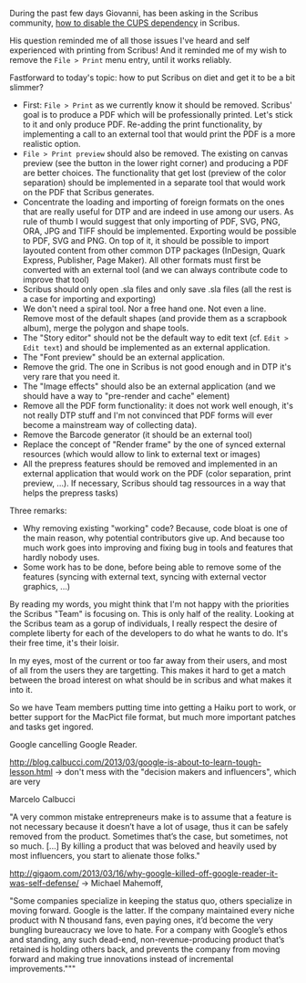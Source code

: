 During the past few days Giovanni, has been asking in the Scribus community, [how to disable the CUPS dependency](http://comments.gmane.org/gmane.comp.graphics.scribus/42974) in Scribus.

His question reminded me of all those issues I've heard and self experienced with printing from Scribus! And it reminded me of my wish to remove the `File > Print` menu entry, until it works reliably.

Fastforward to today's topic: how to put Scribus on diet and get it to be a bit slimmer?

- First: `File > Print` as we currently know it should be removed. Scribus' goal is to produce a PDF which will be professionally printed. Let's stick to it and only produce PDF. Re-adding the print functionality, by implementing a call to an external tool that would print the PDF is a more realistic option.
-  `File > Print preview` should also be removed. The existing on canvas preview (see the button in the lower right corner) and producing a PDF are better choices. The functionality that get lost (preview of the color separation) should be implemented in a separate tool that would work on the PDF that Scribus generates.
- Concentrate the loading and importing of foreign formats on the ones that are really useful for DTP and are indeed in use among our users. As rule of thumb I would suggest that only importing of PDF, SVG, PNG, ORA, JPG and TIFF should be implemented. Exporting would be possible to PDF, SVG and PNG. On top of it, it should be possible to import layouted content from other common DTP packages (InDesign, Quark Express, Publisher, Page Maker). All other formats must first be converted with an external tool (and we can always contribute code to improve that tool)
- Scribus should only open .sla files and only save .sla files (all the rest is a case for importing and exporting)
- We don't need a spiral tool. Nor a free hand one. Not even a line. Remove most of the default shapes (and provide them as a scrapbook album), merge the polygon and shape tools.
- The "Story editor" should not be the default way to edit text (cf. `Edit > Edit text`) and should be implemented as an external application.
- The "Font preview" should be an external application.
- Remove the grid. The one in Scribus is not good enough and in DTP it's very rare that you need it.
- The "Image effects" should also be an external application (and we should have a way to "pre-render and cache" element)
- Remove all the PDF form functionality: it does not work well enough, it's not really DTP stuff and I'm not convinced that PDF forms will ever become a mainstream way of collecting data).
- Remove the Barcode generator (it should be an external tool)
- Replace the concept of "Render frame" by the one of synced external resources (which would allow to link to external text or images)
- All the prepress features should be removed and implemented in an external application that would work on the PDF (color separation, print preview, ...). If necessary, Scribus should tag ressources in a way that helps the prepress tasks)

Three remarks:
- Why removing existing "working" code? Because, code bloat is one of the main reason, why potential contributors give up. And because too much work goes into improving and fixing bug in tools and features that hardly nobody uses.
- Some work has to be done, before being able to remove some of the features (syncing with external text, syncing with external vector graphics, ...)

By reading my words, you might think that I'm not happy with the priorities the Scribus "Team" is focusing on. This is only half of the reality. Looking at the Scribus team as a gorup of individuals, I really respect the desire of complete liberty for each of the developers to do what he wants to do. It's their free time, it's their loisir.

In my eyes, most of the current or too far away from their users, and most of all from the users they are targetting. This makes it hard to get a match between the broad interest on what should be in scribus and what makes it into it.

So we have Team members putting time into getting a Haiku port to work, or better support for the MacPict file format, but much more important patches and tasks get ingored.


Google cancelling Google Reader.

http://blog.calbucci.com/2013/03/google-is-about-to-learn-tough-lesson.html -> don't mess with the "decision makers and influencers", which are very 

Marcelo Calbucci


"A very common mistake entrepreneurs make is to assume that a feature is not necessary because it doesn’t have a lot of usage, thus it can be safely removed from the product. Sometimes that’s the case, but sometimes, not so much. [...] By killing a product that was beloved and heavily used by most influencers, you start to alienate those folks."

http://gigaom.com/2013/03/16/why-google-killed-off-google-reader-it-was-self-defense/ -> Michael Mahemoff,

"Some companies specialize in keeping the status quo, others specialize in moving forward. Google is the latter. If the company maintained every niche product with N thousand fans, even paying ones, it’d become the very bungling bureaucracy we love to hate. For a company with Google’s ethos and standing, any such dead-end, non-revenue-producing product that’s retained is holding others back, and prevents the company from moving forward and making true innovations instead of incremental improvements."""


